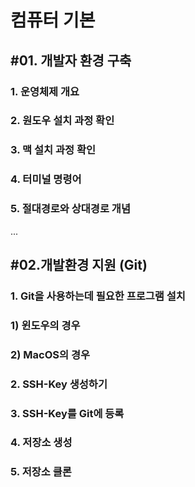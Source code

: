 # 컴퓨터 기본


## #01. 개발자 환경 구축

### 1. 운영체제 개요

### 2. 원도우 설치 과정 확인

### 3. 맥 설치 과정 확인

### 4. 터미널 명령어

### 5. 절대경로와 상대경로 개념

...


## #02.개발환경 지원 (Git)

### 1. Git을 사용하는데 필요한 프로그램 설치

### 1) 윈도우의 경우

### 2) MacOS의 경우

### 2. SSH-Key 생성하기

### 3. SSH-Key를 Git에 등록

### 4. 저장소 생성

### 5. 저장소 클론

